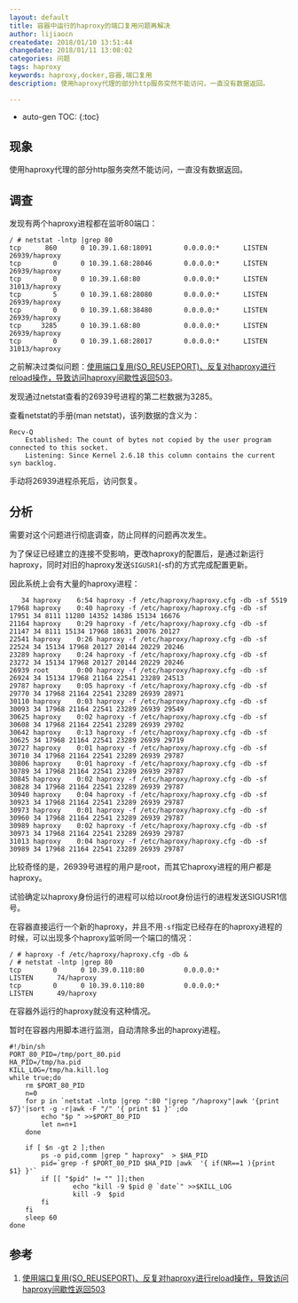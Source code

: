```yaml
---
layout: default
title: 容器中运行的haproxy的端口复用问题再解决
author: lijiaocn
createdate: 2018/01/10 13:51:44
changedate: 2018/01/11 13:08:02
categories: 问题
tags: haproxy
keywords: haproxy,docker,容器,端口复用
description: 使用haproxy代理的部分http服务突然不能访问，一直没有数据返回。

---
```


* auto-gen TOC:
{:toc}

## 现象 

使用haproxy代理的部分http服务突然不能访问，一直没有数据返回。

## 调查

发现有两个haproxy进程都在监听80端口：

	/ # netstat -lntp |grep 80
	tcp      860      0 10.39.1.68:18091        0.0.0.0:*      LISTEN      26939/haproxy
	tcp        0      0 10.39.1.68:28046        0.0.0.0:*      LISTEN      26939/haproxy
	tcp        0      0 10.39.1.68:80           0.0.0.0:*      LISTEN      31013/haproxy
	tcp        5      0 10.39.1.68:28080        0.0.0.0:*      LISTEN      26939/haproxy
	tcp        0      0 10.39.1.68:38480        0.0.0.0:*      LISTEN      26939/haproxy
	tcp     3285      0 10.39.1.68:80           0.0.0.0:*      LISTEN      26939/haproxy
	tcp        0      0 10.39.1.68:28017        0.0.0.0:*      LISTEN      31013/haproxy

之前解决过类似问题：[使用端口复用(SO_REUSEPORT)、反复对haproxy进行reload操作，导致访问haproxy间歇性返回503][1]。

发现通过netstat查看的26939号进程的第二栏数据为3285。

查看netstat的手册(man netstat)，该列数据的含义为：

	Recv-Q
	    Established: The count of bytes not copied by the user program connected to this socket.
	    Listening: Since Kernel 2.6.18 this column contains the current syn backlog.

手动将26939进程杀死后，访问恢复。

## 分析

需要对这个问题进行彻底调查，防止同样的问题再次发生。

为了保证已经建立的连接不受影响，更改haproxy的配置后，是通过新运行haproxy，同时对旧的haproxy发送`SIGUSR1`(-sf)的方式完成配置更新。

因此系统上会有大量的haproxy进程：

	   34 haproxy    6:54 haproxy -f /etc/haproxy/haproxy.cfg -db -sf 5519
	17968 haproxy    0:40 haproxy -f /etc/haproxy/haproxy.cfg -db -sf 17951 34 8111 11280 14352 14386 15134 16676 
	21164 haproxy    0:29 haproxy -f /etc/haproxy/haproxy.cfg -db -sf 21147 34 8111 15134 17968 18631 20076 20127
	22541 haproxy    0:26 haproxy -f /etc/haproxy/haproxy.cfg -db -sf 22524 34 15134 17968 20127 20144 20229 20246
	23289 haproxy    0:24 haproxy -f /etc/haproxy/haproxy.cfg -db -sf 23272 34 15134 17968 20127 20144 20229 20246
	26939 root       0:00 haproxy -f /etc/haproxy/haproxy.cfg -db -sf 26924 34 15134 17968 21164 22541 23289 24513
	29787 haproxy    0:05 haproxy -f /etc/haproxy/haproxy.cfg -db -sf 29770 34 17968 21164 22541 23289 26939 28971
	30110 haproxy    0:03 haproxy -f /etc/haproxy/haproxy.cfg -db -sf 30093 34 17968 21164 22541 23289 26939 29549
	30625 haproxy    0:02 haproxy -f /etc/haproxy/haproxy.cfg -db -sf 30608 34 17968 21164 22541 23289 26939 29702
	30642 haproxy    0:13 haproxy -f /etc/haproxy/haproxy.cfg -db -sf 30625 34 17968 21164 22541 23289 26939 29719
	30727 haproxy    0:01 haproxy -f /etc/haproxy/haproxy.cfg -db -sf 30710 34 17968 21164 22541 23289 26939 29787
	30806 haproxy    0:01 haproxy -f /etc/haproxy/haproxy.cfg -db -sf 30789 34 17968 21164 22541 23289 26939 29787
	30845 haproxy    0:02 haproxy -f /etc/haproxy/haproxy.cfg -db -sf 30828 34 17968 21164 22541 23289 26939 29787
	30940 haproxy    0:04 haproxy -f /etc/haproxy/haproxy.cfg -db -sf 30923 34 17968 21164 22541 23289 26939 29787
	30973 haproxy    0:01 haproxy -f /etc/haproxy/haproxy.cfg -db -sf 30960 34 17968 21164 22541 23289 26939 29787
	30989 haproxy    0:02 haproxy -f /etc/haproxy/haproxy.cfg -db -sf 30973 34 17968 21164 22541 23289 26939 29787
	31013 haproxy    0:04 haproxy -f /etc/haproxy/haproxy.cfg -db -sf 30989 34 17968 21164 22541 23289 26939 29787

比较奇怪的是，26939号进程的用户是root，而其它haproxy进程的用户都是haproxy。

试验确定以haproxy身份运行的进程可以给以root身份运行的进程发送SIGUSR1信号。

在容器直接运行一个新的haproxy，并且不用`-sf`指定已经存在的haproxy进程的时候，可以出现多个haproxy监听同一个端口的情况：

	/ # haproxy -f /etc/haproxy/haproxy.cfg -db &
	/ # netstat -lntp |grep 80
	tcp        0      0 10.39.0.110:80          0.0.0.0:*               LISTEN      74/haproxy
	tcp        0      0 10.39.0.110:80          0.0.0.0:*               LISTEN      49/haproxy

在容器外运行的haproxy就没有这种情况。

暂时在容器内用脚本进行监测，自动清除多出的haproxy进程。

	#!/bin/sh
	PORT_80_PID=/tmp/port_80.pid
	HA_PID=/tmp/ha.pid
	KILL_LOG=/tmp/ha.kill.log
	while true;do
	    rm $PORT_80_PID
	    n=0
	    for p in `netstat -lntp |grep ":80 "|grep "/haproxy"|awk '{print $7}'|sort -g -r|awk -F "/" '{ print $1 }'`;do
	        echo "$p " >>$PORT_80_PID
	        let n=n+1
	    done
	
	    if [ $n -gt 2 ];then
	        ps -o pid,comm |grep " haproxy"  > $HA_PID
	        pid=`grep -f $PORT_80_PID $HA_PID |awk  '{ if(NR==1 ){print $1} }'`
	        if [[ "$pid" != "" ]];then
	                echo "kill -9 $pid @ `date`" >>$KILL_LOG
	                kill -9  $pid
	        fi
	    fi
	    sleep 60
	done

## 参考

1. [使用端口复用(SO_REUSEPORT)、反复对haproxy进行reload操作，导致访问haproxy间歇性返回503][1]

[1]: http://www.lijiaocn.com/%E9%97%AE%E9%A2%98/2017/09/19/haproxy-inter-not-found.html "使用端口复用(SO_REUSEPORT)、反复对haproxy进行reload操作，导致访问haproxy间歇性返回503" 
